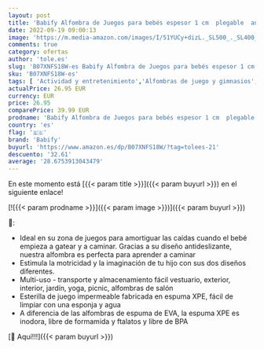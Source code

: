 ```yaml
---
layout: post
title: 'Babify Alfombra de Juegos para bebés espesor 1 cm  plegable  antideslizante  extragrande  reversible  impermeable  portátil  de doble cara  para niños pequeños y bebés  180x200x1.0cm   Multicolor'
date: 2022-09-19 09:00:13
image: 'https://m.media-amazon.com/images/I/51YUCy+dizL._SL500_._SL400_.jpg'
comments: true
category: ofertas
author: 'tole.es'
slug: 'B07XNFS18W-es Babify Alfombra de Juegos para bebés espesor 1 cm plegable...'
sku: 'B07XNFS18W-es'
tags: [ 'Actividad y entretenimiento','Alfombras de juego y gimnasios','Bebé','babify','bebés','🇪🇸', ]
actualPrice: 26.95 EUR
currency: EUR
price: 26.95
comparePrice: 39.99 EUR
prodname: 'Babify Alfombra de Juegos para bebés espesor 1 cm  plegable  antideslizante  extragrande  reversible  impermeable  portátil  de doble cara  para niños pequeños y bebés  180x200x1.0cm   Multicolor'
country: 'es'
flag: '🇪🇸'
brand: 'Babify'
buyurl: 'https://www.amazon.es/dp/B07XNFS18W/?tag=tolees-21'
descuento: '32.61'
average: '28.6753913043479'
---
```


En este momento está [{{< param title >}}]({{< param buyurl >}}) en el siguiente enlace!

[![{{< param prodname >}}]({{< param image >}})]({{< param buyurl >}})

🔎:

- Ideal en su zona de juegos para amortiguar las caídas cuando el bebé empieza a gatear y a caminar. Gracias a su diseño antideslizante, nuestra alfombra es perfecta para aprender a caminar
- Estimula la motricidad y la imaginación de tu hijo con sus dos diseños diferentes.
- Multi-uso - transporte y almacenamiento fácil vestuario, exterior, interior, jardín, yoga, picnic, alfombras de salón
- Esterilla de juego impermeable fabricada en espuma XPE, fácil de limpiar con una esponja y agua
- A diferencia de las alfombras de espuma de EVA, la espuma XPE es inodora, libre de formamida y ftalatos y libre de BPA

[🛒 Aquí!!!]({{< param buyurl >}})
